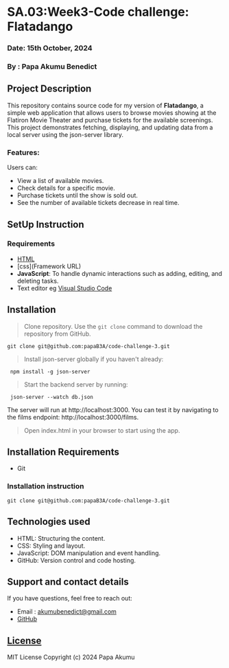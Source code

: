 # SA.03:Week3-Code challenge: Flatadango

### Date: 15th October, 2024
### By : Papa Akumu Benedict

## Project Description
This repository contains source code for my version of **Flatadango**, a simple web application that allows users to browse movies showing at the Flatiron Movie Theater and purchase tickets for the available screenings. This project demonstrates fetching, displaying, and updating data from a local server using the json-server library. 

### Features:
Users can:
- View a list of available movies.
- Check details for a specific movie.
- Purchase tickets until the show is sold out.
- See the number of available tickets decrease in real time.

## SetUp Instruction
### Requirements
* [HTML](html.com)
* [css](Framework URL)
* **JavaScript**: To handle dynamic interactions such as adding, editing, and deleting tasks.
* Text editor eg [Visual Studio Code](https://code.visualstudio.com/download)

## Installation
>  Clone repository.
>  Use the `git clone` command to download the repository from GitHub.

    git clone git@github.com:papaB3A/code-challenge-3.git


> Install json-server globally if you haven't already:

     npm install -g json-server

> Start the backend server by running:

     json-server --watch db.json
  
  The server will run at http://localhost:3000. You can test it by 
  navigating to the films endpoint: http://localhost:3000/films.

> Open index.html in your browser to start using the app.

## Installation Requirements
* Git

### Installation instruction
    git clone git@github.com:papaB3A/code-challenge-3.git

## Technologies used
- HTML: Structuring the content.
- CSS: Styling and layout.
- JavaScript: DOM manipulation and event handling.
- GitHub: Version control and code hosting.

## Support and contact details
If you have questions, feel free to reach out:
* Email : akumubenedict@gmail.com
* [GitHub](https://github.com/papaB3A)

## [License](LICENSE)
MIT License
Copyright (c) 2024 Papa Akumu
